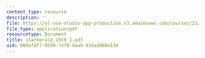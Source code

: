 ```yaml
---
content_type: resource
description: ''
file: https://ol-ocw-studio-app-production.s3.amazonaws.com/courses/21a-441-the-conquest-of-america-spring-2004/009afdf705997af89aa9433ad908e134_starherald_1919_1.pdf
file_type: application/pdf
resourcetype: Document
title: starherald_1919_1.pdf
uid: 009afdf7-0599-7af8-9aa9-433ad908e134
---
```

